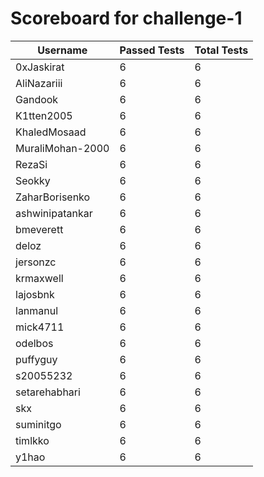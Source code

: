 # Scoreboard for challenge-1
| Username   | Passed Tests | Total Tests |
|------------|--------------|-------------|
| 0xJaskirat | 6 | 6 |
| AliNazariii | 6 | 6 |
| Gandook | 6 | 6 |
| K1tten2005 | 6 | 6 |
| KhaledMosaad | 6 | 6 |
| MuraliMohan-2000 | 6 | 6 |
| RezaSi | 6 | 6 |
| Seokky | 6 | 6 |
| ZaharBorisenko | 6 | 6 |
| ashwinipatankar | 6 | 6 |
| bmeverett | 6 | 6 |
| deloz | 6 | 6 |
| jersonzc | 6 | 6 |
| krmaxwell | 6 | 6 |
| lajosbnk | 6 | 6 |
| lanmanul | 6 | 6 |
| mick4711 | 6 | 6 |
| odelbos | 6 | 6 |
| puffyguy | 6 | 6 |
| s20055232 | 6 | 6 |
| setarehabhari | 6 | 6 |
| skx | 6 | 6 |
| suminitgo | 6 | 6 |
| timlkko | 6 | 6 |
| y1hao | 6 | 6 |
